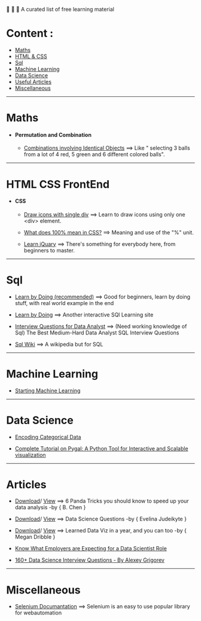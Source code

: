 
🤖 🎨 🎸 A curated list of free learning material

# Content :
  - [Maths](#maths)
  - [HTML & CSS](#html-css-frontend)
  - [Sql](#sql)
  - [Machine Learning](#machine-learning)
  - [Data Science](#data-science)
  - [Useful Articles](#articles)
  - [Miscellaneous](#miscellaneous)

-------
# Maths
  
  - #### Permutation and Combination
    - [Combinations involving Identical Objects](https://doubleroot.in/lessons/permutations-combinations/combinations-identical-objects/) ==> Like " selecting 3 balls from a lot of 4 red, 5 green and 6 different colored balls". 

-----
# HTML CSS FrontEnd
  
  - #### CSS
    
    - [Draw icons with single div](https://cssicon.space/#/) ==> Learn to draw icons using only one \<div\> element.
    
    - [What does 100% mean in CSS?](https://wattenberger.com/blog/css-percents#gist) ==> Meaning and use of the "%" unit.
    
    - [Learn jQuary](https://css-tricks.com/lodge/learn-jquery/) ==> There's something for everybody here, from beginners to master.

-----
# Sql
 
 - [Learn by Doing (recommended)](https://mode.com/sql-tutorial/introduction-to-sql/) ==> Good for beginners, learn by doing stuff, with real world example in the end
 
 - [Learn by Doing](https://sqlbolt.com/lesson/introduction) ==> Another interactive SQl Learning site
 
 - [Interview Questions for Data Analyst](https://quip.com/2gwZArKuWk7W) ==> (Need working knowledge of Sql)  The Best Medium-Hard Data Analyst SQL Interview Questions 
 
 - [Sql Wiki](https://sqlzoo.net/) ==> A wikipedia but for SQL

------------------
# Machine Learning

  - [Starting Machine Learning](https://www.kdnuggets.com/2020/08/start-learning-data-science-again.html)


----------
# Data Science

  - [Encoding Categorical Data](https://www.analyticsvidhya.com/blog/2020/08/types-of-categorical-data-encoding/)
  
  
  - [Complete Tutorial on Pygal: A Python Tool for Interactive and Scalable visualization ](https://analyticsindiamag.com/complete-tutorial-on-pygal-a-python-tool-for-interactive-and-scalable-visualization/)
  
----------------------  
# Articles
  
  - [Download](https://raw.githubusercontent.com/prem-jeet/resources/gh-pages/assets/articles/6%20Pandas%20tricks%20you%20should%20know%20to%20speed%20up%20your%20data%20analysis-converted.pdf)/ [View](https://github.com/prem-jeet/resources/blob/gh-pages/assets/articles/6%20Pandas%20tricks%20you%20should%20know%20to%20speed%20up%20your%20data%20analysis-converted.pdf) ==> 6 Panda Tricks you should know to speed up your data analysis -by { B. Chen }
  
  
  - [Download](https://raw.githubusercontent.com/prem-jeet/resources/gh-pages/assets/articles/Learned%20Data%20Viz%20in%20a%20Year%2C%20and%20You%20Can%20Too.pdf)/ [View](https://github.com/prem-jeet/resources/blob/gh-pages/assets/articles/Learned%20Data%20Viz%20in%20a%20Year%2C%20and%20You%20Can%20Too.pdf) ==> Data Science Questions -by { Evelina Judeikyte }
  
  
  - [Download](https://raw.githubusercontent.com/prem-jeet/resources/gh-pages/assets/articles/data%20science%20questions.pdf)/ [View](https://github.com/prem-jeet/resources/blob/gh-pages/assets/articles/data%20science%20questions.pdf) ==> Learned Data Viz in a year, and you can too -by { Megan Dribble }

  - [Know What Employers are Expecting for a Data Scientist Role](https://www.kdnuggets.com/2020/08/employers-expecting-data-scientist-role-2020.html)
  
  - [160+ Data Science Interview Questions - By Alexey Grigorev](https://hackernoon.com/160-data-science-interview-questions-415s3y2a)

---------
# Miscellaneous
  - [Selenium Documantation](https://selenium-python.readthedocs.io/installation.html) ==> Selenium is an easy to use popular library for webautomation
